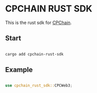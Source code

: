 # CPCHAIN RUST SDK

This is the rust sdk for [CPChain](https://cpchain.io).

## Start

```bash

cargo add cpchain-rust-sdk

```

## Example

```rust

use cpchain_rust_sdk::CPCWeb3;

```
